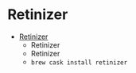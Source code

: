 # Retinizer
- [Retinizer](http://retinizer.mikelpr.com/)
  -  Retinizer
  - Retinizer
  - `brew cask install retinizer`
